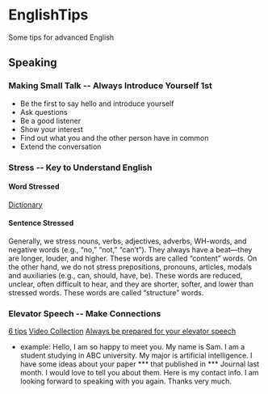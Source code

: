 # EnglishTips
Some tips for advanced English

## Speaking

### Making Small Talk -- Always Introduce Yourself 1st
- Be the first to say hello and introduce yourself
- Ask questions
- Be a good listener
- Show your interest
- Find out what you and the other person have in common
- Extend the conversation
### Stress -- Key to Understand English
#### Word Stressed
[Dictionary](https://www.learnersdictionary.com/)
#### Sentence Stressed
Generally, we stress nouns, verbs, adjectives, adverbs, WH-words, and negative words (e.g., “no,” “not,” “can’t”).  They always have a beat—they are longer, louder, and higher.  These words are called “content” words. 
On the other hand, we do not stress prepositions, pronouns, articles, modals and auxiliaries (e.g., can, should, have, be).  These words are reduced, unclear, often difficult to hear, and they are shorter, softer, and lower than stressed words. These words are called “structure” words.  

### Elevator Speech -- Make Connections
[6 tips](https://www.entrepreneur.com/slideshow/300359)
[Video Collection](https://eslgold.com/business/elevator_pitch/)
[Always be prepared for your elevator speech](https://www.youtube.com/watch?v=LDpe9StfGTA)
- example:
Hello, I am so happy to meet you. My name is Sam. I am a student studying in ABC university. My major is artificial intelligence. I have some ideas about your paper *** that published in *** Journal last month. I would love to tell you about them. Here is my contact info. I am looking forward to speaking with you again. Thanks very much.


